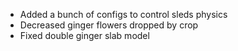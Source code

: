 - Added a bunch of configs to control sleds physics
- Decreased ginger flowers dropped by crop
- Fixed double ginger slab model
